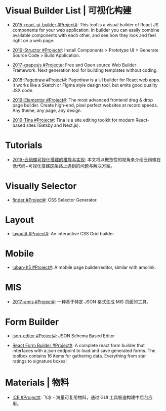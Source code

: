 # Visual Builder List | 可视化构建

- [2015-react-ui-builder #Project#](https://github.com/Dmytro-Medzatiy/react-ui-builder): This tool is a visual builder of React JS components for your web application. In builder you can easily combine available components with each other, and see how they look and feel right on a web page.

- [2016-Structor #Project#](https://github.com/ipselon/structor): Install Components > Prototype UI > Generate Source Code > Build Application.

- [2017-grapesjs #Project#](https://github.com/artf/grapesjs): Free and Open source Web Builder Framework. Next generation tool for building templates without coding.

- [2018-Pagedraw #Project#](https://github.com/Pagedraw/pagedraw): Pagedraw is a UI builder for React web apps. It works like a Sketch or Figma style design tool, but emits good quality JSX code.

- [2019-Elementor #Project#](https://github.com/pojome/elementor): The most advanced frontend drag & drop page builder. Create high-end, pixel perfect websites at record speeds. Any theme, any page, any design.

- [2019-Tina #Project#](https://github.com/tinacms/tinacms): Tina is a site editing toolkit for modern React-based sites (Gatsby and Next.js).

# Tutorials 

- [2019-云凤蝶可视化搭建的推导与实现](https://zhuanlan.zhihu.com/p/90746742): 本文将以概览性的视角来介绍云凤蝶在 低代码+可视化搭建这条路上遇到的问题与解决方案。

# Visually Selector

- [finder #Project#](https://github.com/antonmedv/finder): CSS Selector Generator.

# Layout

- [layoutit #Project#](https://www.layoutit.com/grid): An interactive CSS Grid builder.

# Mobile

- [luban-h5 #Project#](https://github.com/ly525/luban-h5): A mobile page builder/editor, similar with amolink.

# MIS

- [2017-amis #Project#](https://github.com/baidu/amis): 一种基于特定 JSON 格式生成 MIS 页面的工具。

# Form Builder

- [json-editor #Project#](https://github.com/json-editor/json-editor): JSON Schema Based Editor

- [React Form Builder #Project#](https://github.com/blackjk3/react-form-builder): A complete react form builder that interfaces with a json endpoint to load and save generated forms. The toolbox contains 16 items for gathering data. Everything from star ratings to signature boxes!

# Materials | 物料

- [ICE #Project#](https://github.com/alibaba/ice): 飞冰 - 海量可复用物料，通过 GUI 工具极速构建中后台应用。

